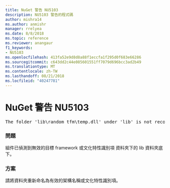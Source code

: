 ```yaml
---
title: NuGet 警告 NU5103
description: NU5103 警告的程式碼
author: mishra14
ms.author: anmishr
manager: rrelyea
ms.date: 8/8/2018
ms.topic: reference
ms.reviewer: anangaur
f1_keywords:
- NU5103
ms.openlocfilehash: 413fa52e9d8d8a88f1eccfa1f295d0f683e66286
ms.sourcegitcommit: c643dd2c44e085601551ff7079d696bcc3ad2b49
ms.translationtype: MT
ms.contentlocale: zh-TW
ms.lasthandoff: 08/21/2018
ms.locfileid: "40247781"
---
```

# <a name="nuget-warning-nu5103"></a>NuGet 警告 NU5103
<pre>The folder 'lib\random_tfm\temp.dll' under 'lib' is not recognized as a valid framework name or a supported culture identifier. Rename it to a valid framework name or culture identifier.</pre>

### <a name="issue"></a>問題

組件已偵測到無效的目標 framework 或文化特性識別項 資料夾下的 lib 資料夾底下。


### <a name="solution"></a>方案

請將資料夾重新命名為有效的架構名稱或文化特性識別項。

